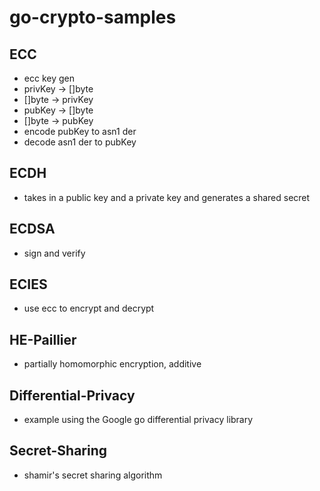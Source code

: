 # go-crypto-samples

## ECC
- ecc key gen
- privKey -> []byte
- []byte -> privKey
- pubKey -> []byte
- []byte -> pubKey
- encode pubKey to asn1 der
- decode asn1 der to pubKey

## ECDH

- takes in a public key and a private key and generates a shared secret

## ECDSA

- sign and verify

## ECIES

- use ecc to encrypt and decrypt

## HE-Paillier

- partially homomorphic encryption, additive

## Differential-Privacy

- example using the Google go differential privacy library

## Secret-Sharing
- shamir's secret sharing algorithm